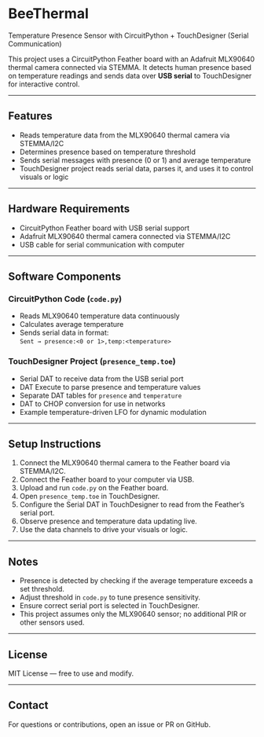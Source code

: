 # BeeThermal

Temperature Presence Sensor with CircuitPython + TouchDesigner (Serial Communication)

This project uses a CircuitPython Feather board with an Adafruit MLX90640 thermal camera connected via STEMMA. It detects human presence based on temperature readings and sends data over **USB serial** to TouchDesigner for interactive control.

---

## Features

- Reads temperature data from the MLX90640 thermal camera via STEMMA/I2C
- Determines presence based on temperature threshold
- Sends serial messages with presence (0 or 1) and average temperature
- TouchDesigner project reads serial data, parses it, and uses it to control visuals or logic

---

## Hardware Requirements

- CircuitPython Feather board with USB serial support
- Adafruit MLX90640 thermal camera connected via STEMMA/I2C
- USB cable for serial communication with computer

---

## Software Components

### CircuitPython Code (`code.py`)

- Reads MLX90640 temperature data continuously
- Calculates average temperature
- Sends serial data in format:  
  `Sent → presence:<0 or 1>,temp:<temperature>`

### TouchDesigner Project (`presence_temp.toe`)

- Serial DAT to receive data from the USB serial port
- DAT Execute to parse presence and temperature values
- Separate DAT tables for `presence` and `temperature`
- DAT to CHOP conversion for use in networks
- Example temperature-driven LFO for dynamic modulation

---

## Setup Instructions

1. Connect the MLX90640 thermal camera to the Feather board via STEMMA/I2C.
2. Connect the Feather board to your computer via USB.
3. Upload and run `code.py` on the Feather board.
4. Open `presence_temp.toe` in TouchDesigner.
5. Configure the Serial DAT in TouchDesigner to read from the Feather’s serial port.
6. Observe presence and temperature data updating live.
7. Use the data channels to drive your visuals or logic.

---

## Notes

- Presence is detected by checking if the average temperature exceeds a set threshold.
- Adjust threshold in `code.py` to tune presence sensitivity.
- Ensure correct serial port is selected in TouchDesigner.
- This project assumes only the MLX90640 sensor; no additional PIR or other sensors used.

---

## License

MIT License — free to use and modify.

---

## Contact

For questions or contributions, open an issue or PR on GitHub.

